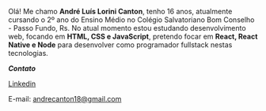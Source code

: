 Olá! Me chamo **André Luís Lorini Canton**, tenho 16 anos, atualmente cursando o 2º ano do Ensino Médio no Colégio Salvatoriano Bom Conselho - Passo Fundo, Rs. No atual momento estou estudando desenvolvimento web, focando em **HTML, CSS e JavaScript**, pretendo focar em **React, React Native e Node** para desenvolver como programador fullstack nestas tecnologias.

***Contato***

[Linkedin](https://www.linkedin.com/in/andré-canton-85981b1b1)

E-mail: andrecanton18@gmail.com
